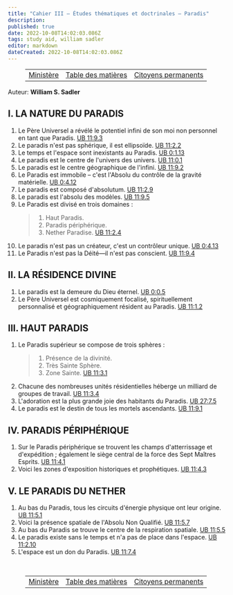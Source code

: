 ```yaml
---
title: "Cahier III — Études thématiques et doctrinales — Paradis"
description: 
published: true
date: 2022-10-08T14:02:03.086Z
tags: study aid, william sadler
editor: markdown
dateCreated: 2022-10-08T14:02:03.086Z
---
```


<figure class="table chapter-navigator">
	<table>
		<tbody>
		<tr>
			<td><a href="/fr/article/William_S_Sadler/Workbook_3_Topical_and_Doctrinal_Studies/Ministry">Ministère</a></td>
			<td><a href="/fr/article/William_S_Sadler/Workbook_3_Topical_and_Doctrinal_Studies/Index">Table des matières</a></td>
			<td><a href="/fr/article/William_S_Sadler/Workbook_3_Topical_and_Doctrinal_Studies/Permanent_Citizens">Citoyens permanents</a></td>
		</tr>
		</tbody>
	</table>
</figure>

Auteur: **William S. Sadler**

## I. LA NATURE DU PARADIS

1. Le Père Universel a révélé le potentiel infini de son moi non personnel en tant que Paradis. [UB 11:9.3](/en/The_Urantia_Book/11#p9_3)
2. Le paradis n'est pas sphérique, il est ellipsoïde. [UB 11:2.2](/en/The_Urantia_Book/11#p2_2)
3. Le temps et l'espace sont inexistants au Paradis. [UB 0:1.13](/en/The_Urantia_Book/0#p1_13)
4. Le paradis est le centre de l'univers des univers. [UB 11:0.1](/en/The_Urantia_Book/11#p0_1)
5. Le paradis est le centre géographique de l'infini. [UB 11:9.2](/en/The_Urantia_Book/11#p9_2)
6. Le Paradis est immobile – c'est l'Absolu du contrôle de la gravité matérielle. [UB 0:4.12](/en/The_Urantia_Book/0#p4_12)
7. Le paradis est composé d'absolutum. [UB 11:2.9](/en/The_Urantia_Book/11#p2_9)
8. Le paradis est l'absolu des modèles. [UB 11:9.5](/en/The_Urantia_Book/11#p9_5)
9. Le Paradis est divisé en trois domaines :
	> 1. Haut Paradis.
	> 2. Paradis périphérique.
	> 3. Nether Paradise. [UB 11:2.4](/en/The_Urantia_Book/11#p2_4)
10. Le paradis n'est pas un créateur, c'est un contrôleur unique. [UB 0:4.13](/en/The_Urantia_Book/0#p4_13)
11. Le Paradis n'est pas la Déité—il n'est pas conscient. [UB 11:9.4](/en/The_Urantia_Book/11#p9_4)

## II. LA RÉSIDENCE DIVINE

1. Le paradis est la demeure du Dieu éternel. [UB 0:0.5](/en/The_Urantia_Book/0#p0_5)
2. Le Père Universel est cosmiquement focalisé, spirituellement personnalisé et géographiquement résident au Paradis. [UB 11:1.2](/en/The_Urantia_Book/11#p1_2)

## III. HAUT PARADIS

1. Le Paradis supérieur se compose de trois sphères :
	> 1. Présence de la divinité.
	> 2. Très Sainte Sphère.
	> 3. Zone Sainte. [UB 11:3.1](/en/The_Urantia_Book/11#p3_1)
2. Chacune des nombreuses unités résidentielles héberge un milliard de groupes de travail. [UB 11:3.4](/en/The_Urantia_Book/11#p3_4)
3. L'adoration est la plus grande joie des habitants du Paradis. [UB 27:7.5](/en/The_Urantia_Book/27#p7_5)
4. Le paradis est le destin de tous les mortels ascendants. [UB 11:9.1](/en/The_Urantia_Book/11#p9_1)

## IV. PARADIS PÉRIPHÉRIQUE

1. Sur le Paradis périphérique se trouvent les champs d'atterrissage et d'expédition ; également le siège central de la force des Sept Maîtres Esprits. [UB 11:4.1](/en/The_Urantia_Book/11#p4_1)
2. Voici les zones d'exposition historiques et prophétiques. [UB 11:4.3](/en/The_Urantia_Book/11#p4_3)

## V. LE PARADIS DU NETHER

1. Au bas du Paradis, tous les circuits d'énergie physique ont leur origine. [UB 11:5.1](/en/The_Urantia_Book/11#p5_1)
2. Voici la présence spatiale de l'Absolu Non Qualifié. [UB 11:5.7](/en/The_Urantia_Book/11#p5_7)
3. Au bas du Paradis se trouve le centre de la respiration spatiale. [UB 11:5.5](/en/The_Urantia_Book/11#p5_5)
4. Le paradis existe sans le temps et n'a pas de place dans l'espace. [UB 11:2.10](/en/The_Urantia_Book/11#p2_10)
5. L'espace est un don du Paradis. [UB 11:7.4](/en/The_Urantia_Book/11#p7_4)


<br>

<figure class="table chapter-navigator">
	<table>
		<tbody>
		<tr>
			<td><a href="/fr/article/William_S_Sadler/Workbook_3_Topical_and_Doctrinal_Studies/Ministry">Ministère</a></td>
			<td><a href="/fr/article/William_S_Sadler/Workbook_3_Topical_and_Doctrinal_Studies/Index">Table des matières</a></td>
			<td><a href="/fr/article/William_S_Sadler/Workbook_3_Topical_and_Doctrinal_Studies/Permanent_Citizens">Citoyens permanents</a></td>
		</tr>
		</tbody>
	</table>
</figure>